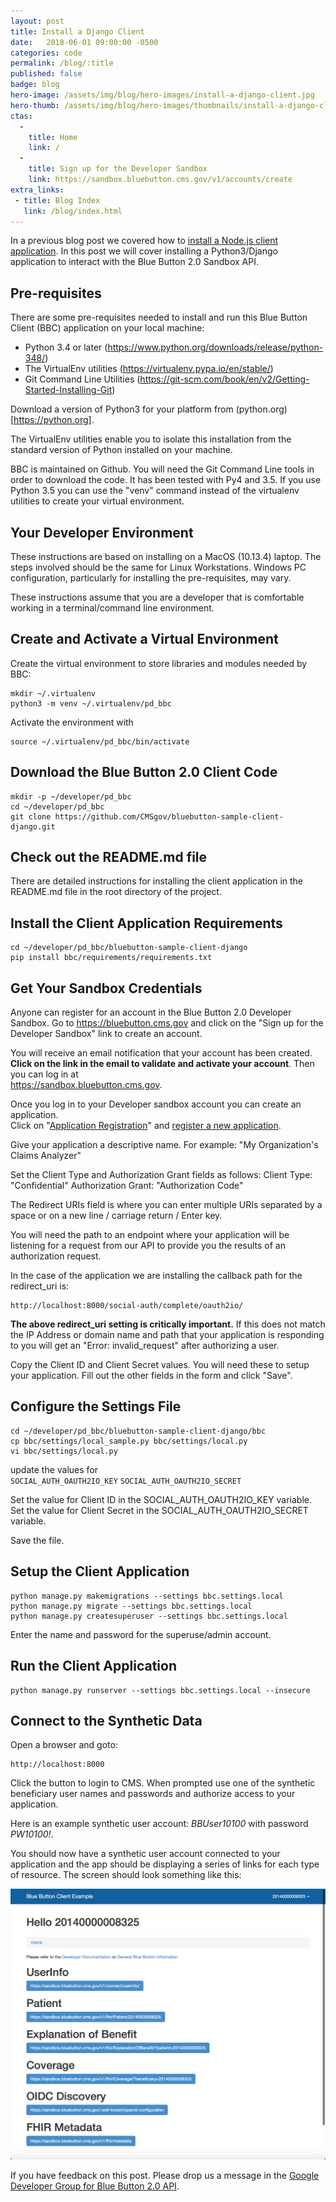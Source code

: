 ```yaml
---
layout: post
title: Install a Django Client
date:   2018-06-01 09:00:00 -0500
categories: code
permalink: /blog/:title
published: false
badge: blog
hero-image: /assets/img/blog/hero-images/install-a-django-client.jpg
hero-thumb: /assets/img/blog/hero-images/thumbnails/install-a-django-client.jpg
ctas:
  -
    title: Home
    link: /
  -
    title: Sign up for the Developer Sandbox
    link: https://sandbox.bluebutton.cms.gov/v1/accounts/create
extra_links:
 - title: Blog Index
   link: /blog/index.html
---
```


In a previous blog post we covered how to
[install a Node.js client application](https://bluebutton.cms.gov/blog/Installing-a-Nodejs-client-application.html).
In this post we will cover installing a Python3/Django application to interact with the Blue Button 2.0 Sandbox API.

## Pre-requisites

There are some pre-requisites needed to install and run this Blue Button Client (BBC) application on your
local machine:

- Python 3.4 or later (https://www.python.org/downloads/release/python-348/)
- The VirtualEnv utilities (https://virtualenv.pypa.io/en/stable/)
- Git Command Line Utilities (https://git-scm.com/book/en/v2/Getting-Started-Installing-Git)

Download a version of Python3 for your platform from (python.org)[https://python.org].

The VirtualEnv utilities enable you to isolate this installation from the standard version of Python installed
on your machine.

BBC is maintained on Github. You will need the Git Command Line tools
in order to download the code. It has been tested with Py4 and 3.5. If you use Python 3.5 you can
use the "venv" command instead of the virtualenv utilities to create your virtual environment.

## Your Developer Environment

These instructions are based on installing on a MacOS (10.13.4) laptop. The steps involved should be the same
for Linux Workstations. Windows PC configuration, particularly for installing the pre-requisites, may vary.

These instructions assume that you are a developer that is comfortable working in a terminal/command line
environment.

## Create and Activate a Virtual Environment

Create the virtual environment to store libraries and modules needed by BBC:

    mkdir ~/.virtualenv
    python3 -m venv ~/.virtualenv/pd_bbc

Activate the environment with

    source ~/.virtualenv/pd_bbc/bin/activate

## Download the Blue Button 2.0 Client Code

    mkdir -p ~/developer/pd_bbc
    cd ~/developer/pd_bbc
    git clone https://github.com/CMSgov/bluebutton-sample-client-django.git

## Check out the README.md file

There are detailed instructions for installing the client application in the README.md file in the
root directory of the project.

## Install the Client Application Requirements

    cd ~/developer/pd_bbc/bluebutton-sample-client-django
    pip install bbc/requirements/requirements.txt

## Get Your Sandbox Credentials

Anyone can register for an account in the Blue Button 2.0 Developer Sandbox. Go to
<a href="https://bluebutton.cms.gov" target="_blank">https://bluebutton.cms.gov</a>
and click on the "Sign up for the Developer Sandbox" link to create an account.

You will receive an email notification that your account has been created.
**Click on the link in the email to validate and activate your account**.
Then you can log in at   
<a href="https://sandbox.bluebutton.cms.gov" target="_blank">https://sandbox.bluebutton.cms.gov</a>.

Once you log in to your Developer sandbox account you can create an application.  
Click on "[Application Registration](https://sandbox.bluebutton.cms.gov/v1/o/applications/)" and
[register a new application](https://sandbox.bluebutton.cms.gov/v1/o/applications/register/).

Give your application a descriptive name. For example:
"My Organization's Claims Analyzer"

Set the Client Type and Authorization Grant fields as follows:
Client Type: "Confidential"
Authorization Grant: "Authorization Code"

The Redirect URIs field is where you can enter multiple URIs separated by a space or on a new line /
carriage return / Enter key.

You will need the path to an endpoint where your application will be listening for a request
from our API to provide you the results of an authorization request.

In the case of the application we are installing the callback path for the redirect_uri is:

    http://localhost:8000/social-auth/complete/oauth2io/

**The above redirect_uri setting is critically important.** If this does not match the IP Address or
domain name and path that your application is responding to you will get an "Error: invalid_request" after
authorizing a user.

Copy the Client ID and Client Secret values. You will need these to setup your application.
Fill out the other fields in the form and click "Save".

## Configure the Settings File

    cd ~/developer/pd_bbc/bluebutton-sample-client-django/bbc
    cp bbc/settings/local_sample.py bbc/settings/local.py
    vi bbc/settings/local.py

update the values for     
    `SOCIAL_AUTH_OAUTH2IO_KEY`
    `SOCIAL_AUTH_OAUTH2IO_SECRET`

Set the value for Client ID in the SOCIAL_AUTH_OAUTH2IO_KEY variable.
Set the value for Client Secret in the SOCIAL_AUTH_OAUTH2IO_SECRET variable.

Save the file.

## Setup the Client Application

    python manage.py makemigrations --settings bbc.settings.local
    python manage.py migrate --settings bbc.settings.local
    python manage.py createsuperuser --settings bbc.settings.local

Enter the name and password for the superuse/admin account.

## Run the Client Application

    python manage.py runserver --settings bbc.settings.local --insecure

## Connect to the Synthetic Data

Open a browser and goto:

    http://localhost:8000

Click the button to login to CMS. When prompted use one of the synthetic beneficiary user names
and passwords and authorize access to your application.

Here is an example synthetic user account: *BBUser10100* with password *PW10100!*.

You should now have a synthetic user account connected to your application and the app
should be displaying a series of links for each type of resource. The screen should look
something like this:

![Sample Django Client App](/assets/img/blog/sample_django_client.png)

If you have feedback on this post. Please drop us a message in the
[Google Developer Group for Blue Button 2.0 API](https://groups.google.com/forum/#!forum/developer-group-for-cms-blue-button-api).
